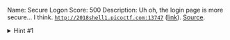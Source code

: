 Name: Secure Logon
Score: 500
Description: Uh oh, the login page is more secure... I think. <code>http://2018shell1.picoctf.com:13747</code> (<a href="http://2018shell1.picoctf.com:13747">link</a>). <a href='//2018shell1.picoctf.com/static/336b6b2aa0b52e8954f817df605cccd7/server_noflag.py'>Source</a>.
<details><summary>Hint #1</summary>There are versions of AES that really aren't secure.</details>